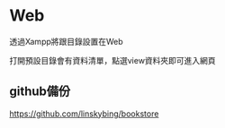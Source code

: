 # Web

透過Xampp將跟目錄設置在Web

打開預設目錄會有資料清單，點選view資料夾即可進入網頁

## github備份
https://github.com/linskybing/bookstore
